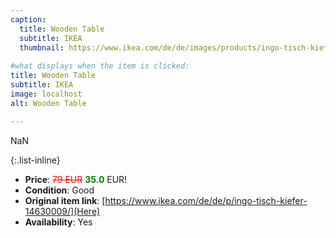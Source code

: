 ```yaml
---
caption:
  title: Wooden Table
  subtitle: IKEA
  thumbnail: https://www.ikea.com/de/de/images/products/ingo-tisch-kiefer__0737092_pe740877_s5.jpg
  
#what displays when the item is clicked:
title: Wooden Table
subtitle: IKEA
image: localhost
alt: Wooden Table

---
```

NaN

{:.list-inline} 
- **Price**: <span style="color:red"><del>79 EUR</del></span> <span style="color:green">**35.0**</span> EUR!
- **Condition**: Good
- **Original item link**: [https://www.ikea.com/de/de/p/ingo-tisch-kiefer-14630009/](Here)
- **Availability**: Yes
